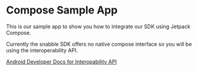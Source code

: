 # Compose Sample App

This is our sample app to show you how to integrate our SDK using Jetpack Compose.

Currently the snabble SDK offers no native compose interface so you will be using the interoperability API.

[Android Developer Docs for Interopability API](https://developer.android.com/jetpack/compose/interop/interop-apis)
